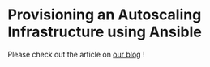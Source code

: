 # Provisioning an Autoscaling Infrastructure using Ansible 

Please check out the article on [our blog](http://www.ansible.com/blog/autoscaling-infrastructures?utm_source=github&utm_medium=referral&utm_campaign=Blog) !
